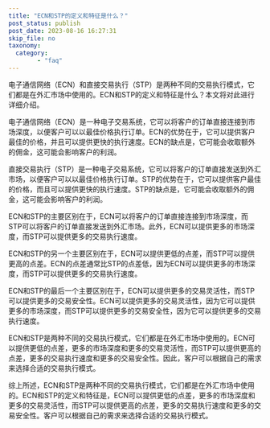 ```yaml
---
title: "ECN和STP的定义和特征是什么？"
post_status: publish
post_date: 2023-08-16 16:27:31
skip_file: no
taxonomy:
  category:
        - "faq"
---
```


电子通信网络（ECN）和直接交易执行（STP）是两种不同的交易执行模式，它们都是在外汇市场中使用的。ECN和STP的定义和特征是什么？本文将对此进行详细介绍。

电子通信网络（ECN）是一种电子交易系统，它可以将客户的订单直接连接到市场深度，以便客户可以以最佳价格执行订单。ECN的优势在于，它可以提供客户最佳的价格，并且可以提供更快的执行速度。ECN的缺点是，它可能会收取额外的佣金，这可能会影响客户的利润。

直接交易执行（STP）是一种电子交易系统，它可以将客户的订单直接发送到外汇市场，以便客户可以以最佳价格执行订单。STP的优势在于，它可以提供客户最佳的价格，而且可以提供更快的执行速度。STP的缺点是，它可能会收取额外的佣金，这可能会影响客户的利润。

ECN和STP的主要区别在于，ECN可以将客户的订单直接连接到市场深度，而STP可以将客户的订单直接发送到外汇市场。此外，ECN可以提供更多的市场深度，而STP可以提供更多的交易执行速度。

ECN和STP的另一个主要区别在于，ECN可以提供更低的点差，而STP可以提供更高的点差。ECN的点差通常比STP的点差低，因为ECN可以提供更多的市场深度，而STP可以提供更多的交易执行速度。

ECN和STP的最后一个主要区别在于，ECN可以提供更多的交易灵活性，而STP可以提供更多的交易安全性。ECN可以提供更多的交易灵活性，因为它可以提供更多的市场深度，而STP可以提供更多的交易安全性，因为它可以提供更多的交易执行速度。

ECN和STP是两种不同的交易执行模式，它们都是在外汇市场中使用的。ECN可以提供更低的点差，更多的市场深度和更多的交易灵活性，而STP可以提供更高的点差，更多的交易执行速度和更多的交易安全性。因此，客户可以根据自己的需求来选择合适的交易执行模式。

综上所述，ECN和STP是两种不同的交易执行模式，它们都是在外汇市场中使用的。ECN和STP的定义和特征是，ECN可以提供更低的点差，更多的市场深度和更多的交易灵活性，而STP可以提供更高的点差，更多的交易执行速度和更多的交易安全性。客户可以根据自己的需求来选择合适的交易执行模式。
